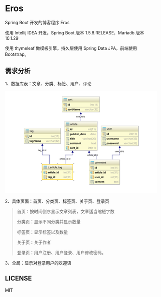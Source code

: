# Eros

Spring Boot 开发的博客程序 Eros

使用 Intellij IDEA 开发，Spring Boot 版本 1.5.8.RELEASE，Mariadb 版本 10.1.29

使用 thymeleaf 做模板引擎，持久层使用 Spring Data JPA，前端使用 Bootstrap。

## 需求分析

1、数据库表：文章、分类、标签、用户、评论

![Database Diagram](Images/database.png)

2、具体页面：首页、分类页、标签页、关于页、登录页
 
> 首页：按时间倒序显示文章列表，文章适当缩短字数
>
> 分类页：显示不同分类并显示数量
>
> 标签页：显示标签以及数量
>
> 关于页：关于作者
>
> 登录页：用户注册、用户登录、用户修改密码。

3、全局：显示对登录用户的欢迎语

## LICENSE

MIT